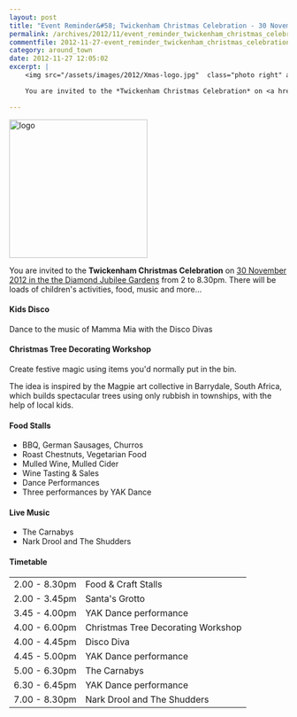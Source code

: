 ```yaml
---
layout: post
title: "Event Reminder&#58; Twickenham Christmas Celebration - 30 November 2012"
permalink: /archives/2012/11/event_reminder_twickenham_christmas_celebration_30.html
commentfile: 2012-11-27-event_reminder_twickenham_christmas_celebration_30
category: around_town
date: 2012-11-27 12:05:02
excerpt: |
    <img src="/assets/images/2012/Xmas-logo.jpg"  class="photo right" alt="logo" width="150" />

    You are invited to the *Twickenham Christmas Celebration* on <a href="https://stmargarets.london/event/fair/200705143696">30 November 2012 in the the Diamond Jubilee Gardens</a> from 2 to 8.30pm.  There will be loads of children's activities, food, music and more...

---
```


<img src="/assets/images/2012/Xmas-logo.jpg"  class="photo right" alt="logo" width="250" />

You are invited to the **Twickenham Christmas Celebration** on [30 November 2012 in the the Diamond Jubilee Gardens](/event/fair/200705143696) from 2 to 8.30pm. There will be loads of children's activities, food, music and more...

#### Kids Disco

Dance to the music of Mamma Mia with the Disco Divas

#### Christmas Tree Decorating Workshop

Create festive magic using items you'd normally put in the bin.

The idea is inspired by the Magpie art collective in Barrydale, South Africa, which builds spectacular trees using only rubbish in townships, with the help of local kids.

#### Food Stalls

-   BBQ, German Sausages, Churros
-   Roast Chestnuts, Vegetarian Food
-   Mulled Wine, Mulled Cider
-   Wine Tasting & Sales
-   Dance Performances
-   Three performances by YAK Dance

#### Live Music

-   The Carnabys
-   Nark Drool and The Shudders

#### Timetable

|               |                                    |
|---------------|------------------------------------|
| 2.00 - 8.30pm | Food & Craft Stalls                |
| 2.00 - 3.45pm | Santa's Grotto                     |
| 3.45 - 4.00pm | YAK Dance performance              |
| 4.00 - 6.00pm | Christmas Tree Decorating Workshop |
| 4.00 - 4.45pm | Disco Diva                         |
| 4.45 - 5.00pm | YAK Dance performance              |
| 5.00 - 6.30pm | The Carnabys                       |
| 6.30 - 6.45pm | YAK Dance performance              |
| 7.00 - 8.30pm | Nark Drool and The Shudders        |
